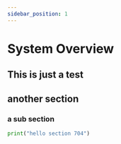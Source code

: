 ```yaml
---
sidebar_position: 1
---
```


# System Overview

## This is just a test

## another section

### a sub section

```python
print("hello section 704")
```